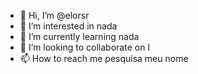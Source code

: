 - 👋 Hi, I’m @elorsr
- 👀 I’m interested in nada
- 🌱 I’m currently learning nada
- 💞️ I’m looking to collaborate on I
- 📫 How to reach me pesquisa meu nome

<!---
elorsr/elorsr is a ✨ special ✨ repository because its `README.md` (this file) appears on your GitHub profile.
You can click the Preview link to take a look at your changes.
--->
